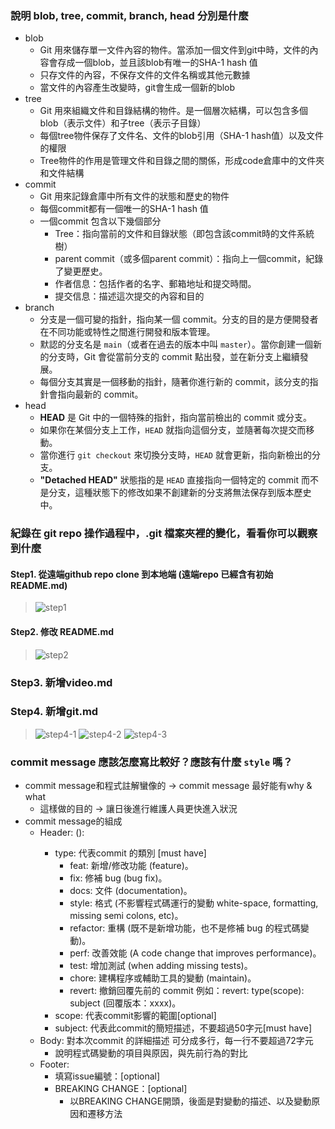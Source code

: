 ### 說明 blob, tree, commit, branch, head 分別是什麼
- blob
    - Git 用來儲存單一文件內容的物件。當添加一個文件到git中時，文件的內容會存成一個blob，並且該blob有唯一的SHA-1 hash 值
    - 只存文件的內容，不保存文件的文件名稱或其他元數據
    - 當文件的內容產生改變時，git會生成一個新的blob
- tree
    - Git 用來組織文件和目錄結構的物件。是一個層次結構，可以包含多個blob（表示文件）和子tree（表示子目錄）
    - 每個tree物件保存了文件名、文件的blob引用（SHA-1 hash值）以及文件的權限
    - Tree物件的作用是管理文件和目錄之間的關係，形成code倉庫中的文件夾和文件結構
- commit
    - Git 用來記錄倉庫中所有文件的狀態和歷史的物件
    - 每個commit都有一個唯一的SHA-1 hash 值
    - 一個commit 包含以下幾個部分
        - Tree：指向當前的文件和目錄狀態（即包含該commit時的文件系統樹）
        - parent commit（或多個parent commit）：指向上一個commit，紀錄了變更歷史。
        - 作者信息：包括作者的名字、郵箱地址和提交時間。
        - 提交信息：描述這次提交的內容和目的
- branch
    - 分支是一個可變的指針，指向某一個 commit。分支的目的是方便開發者在不同功能或特性之間進行開發和版本管理。
    - 默認的分支名是 `main`（或者在過去的版本中叫 `master`）。當你創建一個新的分支時，Git 會從當前分支的 commit 點出發，並在新分支上繼續發展。
    - 每個分支其實是一個移動的指針，隨著你進行新的 commit，該分支的指針會指向最新的 commit。
- head
    - **HEAD** 是 Git 中的一個特殊的指針，指向當前檢出的 commit 或分支。
    - 如果你在某個分支上工作，`HEAD` 就指向這個分支，並隨著每次提交而移動。
    - 當你進行 `git checkout` 來切換分支時，`HEAD` 就會更新，指向新檢出的分支。
    - **"Detached HEAD"** 狀態指的是 `HEAD` 直接指向一個特定的 commit 而不是分支，這種狀態下的修改如果不創建新的分支將無法保存到版本歷史中。
### 紀錄在 git repo 操作過程中，.git 檔案夾裡的變化，看看你可以觀察到什麼
#### Step1. 從遠端github repo clone 到本地端 (遠端repo 已經含有初始README.md)
> ![step1](./git_repo_images/after_clone.png)
#### Step2. 修改 README.md 
> ![step2](./git_repo_images/after_first_add&commit&push.png)
### Step3. 新增video.md 
### Step4. 新增git.md 
> ![step4-1](./git_repo_images/after_3nd_add.png)
> ![step4-2](./git_repo_images/after_3rd_add&commit.png)
> ![step4-3](./git_repo_images/after_3rd_add&commit&push.png)

### commit message 應該怎麼寫比較好？應該有什麼 `style` 嗎？
- commit message和程式註解蠻像的 → commit message 最好能有why & what
    - 這樣做的目的 → 讓日後進行維護人員更快進入狀況
- commit message的組成
    - Header: <type>(<scope>): <subject>
        - type: 代表commit 的類別 [must have]
            - feat: 新增/修改功能 (feature)。
            - fix: 修補 bug (bug fix)。
            - docs: 文件 (documentation)。
            - style: 格式 (不影響程式碼運行的變動 white-space, formatting, missing semi colons, etc)。
            - refactor: 重構 (既不是新增功能，也不是修補 bug 的程式碼變動)。
            - perf: 改善效能 (A code change that improves performance)。
            - test: 增加測試 (when adding missing tests)。
            - chore: 建構程序或輔助工具的變動 (maintain)。
            - revert: 撤銷回覆先前的 commit 例如：revert: type(scope): subject (回覆版本：xxxx)。
        - scope: 代表commit影響的範圍[optional]
        - subject: 代表此commit的簡短描述，不要超過50字元[must have]
    - Body: 對本次commit 的詳細描述 可分成多行，每一行不要超過72字元
        - 說明程式碼變動的項目與原因，與先前行為的對比
    - Footer:
        - 填寫issue編號：[optional]
        - BREAKING CHANGE：[optional]
            - 以BREAKING CHANGE開頭，後面是對變動的描述、以及變動原因和遷移方法
